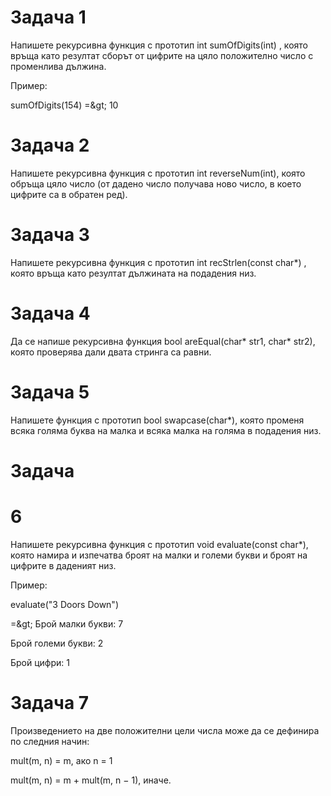 ﻿# Задача 1

Напишете рекурсивна функция с прототип int sumOfDigits(int) , която връща като резултат сборът от цифрите на цяло положително число с променлива дължина.

Пример:

sumOfDigits(154) =\&gt; 10

# Задача 2

Напишете рекурсивна функция с прототип int reverseNum(int), която обръща цяло число (от дадено число получава ново число, в което цифрите са в обратен ред).

# Задача 3

Напишете рекурсивна функция с прототип int recStrlen(const char\*) , която връща като резултат дължината на подадения низ.

# Задача 4

Да се напише рекурсивна функция bool areEqual(char\* str1, char\* str2), която проверява дали двата стринга са равни.

# Задача 5

Напишете функция с прототип bool swapcase(char\*), която променя всяка голяма буква на малка и всяка малка на голяма в подадения низ.

# Задача

# 6

Напишете рекурсивна функция с прототип void evaluate(const char\*), която намира и изпечатва броят на малки и големи букви и броят на цифрите в даденият низ.

Пример:

evaluate(&quot;3 Doors Down&quot;)

=\&gt; Брой малки букви: 7

Брой големи букви: 2

Брой цифри: 1

# Задача 7

Произведението на две положителни цели числа може да се дефинира по следния начин:

mult(m, n) = m, ако n = 1

mult(m, n) = m + mult(m, n − 1), иначе.
